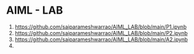 # AIML - LAB

1. https://github.com/saiparameshwarrao/AIML_LAB/blob/main/P1.ipynb
2. https://github.com/saiparameshwarrao/AIML_LAB/blob/main/P2.ipynb
3. https://github.com/saiparameshwarrao/AIML_LAB/blob/main/A2.ipynb
4. 
